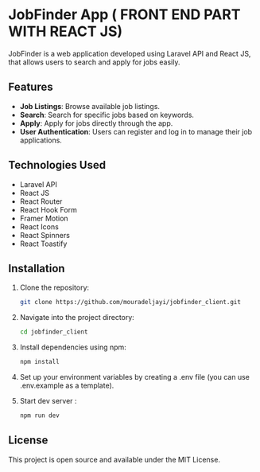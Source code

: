 # JobFinder App ( FRONT END PART WITH REACT JS)

JobFinder is a web application developed using Laravel API and React JS, that allows users to search and apply for jobs easily.

## Features

- **Job Listings**: Browse available job listings.
- **Search**: Search for specific jobs based on keywords.
- **Apply**: Apply for jobs directly through the app.
- **User Authentication**: Users can register and log in to manage their job applications.
  
## Technologies Used

- Laravel API
- React JS
- React Router
- React Hook Form
- Framer Motion
- React Icons
- React Spinners
- React Toastify

## Installation

1. Clone the repository:
   ```bash
   git clone https://github.com/mouradeljayi/jobfinder_client.git

2. Navigate into the project directory:
   ```bash
   cd jobfinder_client

3. Install dependencies using npm:
   ```bash
   npm install

4. Set up your environment variables by creating a .env file (you can use .env.example as a template).

5. Start dev server :
   ```bash
   npm run dev


## License

This project is open source and available under the MIT License.

